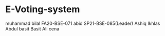 # E-Voting-system
muhammad bilal      FA20-BSE-071
abid                SP21-BSE-085(Leader)
Ashiq
Ikhlas  
Abdul basit
Basit
Ali cena
